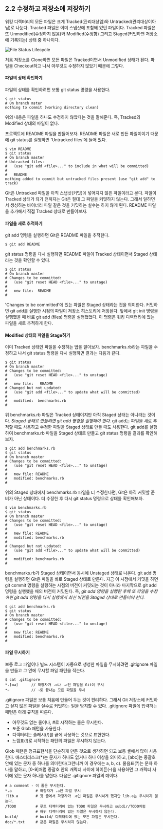 ## 2.2 수정하고 저장소에 저장하기

워킹 디렉터리의 모든 파일은 크게 Tracked(관리대상임)와 Untracked(관리대상이아님)로 나눈다.
Tracked 파일은 이미 스냅샷에 포함돼 있던 파일이다. Tracked 파일은 또 Unmodified(수정하지 않음)와 Modified(수정함) 그리고 Staged(커밋하면 저장소에 기록되는) 상태 중 하나이다.

![File Status Lifecycle](http://git-scm.com/figures/18333fig0201-tn.png)

처음 저장소를 Clone하면 모든 파일은 Tracked이면서 Unmodified 상태가 된다. 
파일을 Checkout하고 나서 아무것도 수정하지 않았기 때문에 그렇다.


#### 파일의 상태 확인하기

파일의 상태를 확인하려면 보통 git status 명령을 사용한다.

```
$ git status
# On branch mster
nothing to commit (working directory clean)
```

위의 내용은 파일을 하나도 수정하지 않았다는 것을 말해준다. 즉, Tracked와 Modified 상태의 파일이 없다.

프로젝트에 README 파일을 만들어보자. README 파일은 새로 만든 파일이이기 때문에 git status를 실행하면 'Untracked files'에 들어 있다.

```
$ vim README
$ git status
# On branch master
# Untracked files:
#   (use "git add <file>..." to include in what will be committed)
#
#   README
nothing added to commit but untracked files present (use "git add" to track)
```

Git은 Untracked 파일을 아직 스냅샷(커밋)에 넣어지지 않은 파일이라고 본다. 파일이 Tracked 상태가 되기 전까지는 Git은 절대 그 파일을 커밋하지 않는다. 그래서 일하면서 생성하는 바이너리 파일 같은 것을 커밋하는 실수는 하지 않게 된다. README 파일을 추가해서 직접 Tracked 상태로 만들어보자.


#### 파일을 새로 추적하기

git add 명령을 실행하면 Git은 README 파일을 추적한다.

```
$ git add README
```

git status 명령을 다시 실행하면 README 파일이 Tracked 상태이면서 Staged 상태라는 것을 확인할 수 있다.

```
$ git status
# On branch master
# Changes to be committed:
#   (use "git reset HEAD <file>..." to unstage)
#
#   new file:  README
#
```

'Changes to be committed'에 있는 파일은 Staged 상태라는 것을 의미한다. 커밋하면 git add를 실행한 시점의 파일이 저장소 히스토리에 저장된다.
앞에서 git init 명령을 실행했을 때 바로 git add (files) 명령을 실행했었다. 이 명령은 워킹 디렉터리에 있는 파일을 새로 추적하게 한다. 


#### Modified 상태의 파일을 Stage하기

이미 Tracked 상태인 파일을 수정하는 법을 알아보자. benchmarks.rb라는 파일을 수정하고 나서 git status 명령을 다시 실행하면 결과는 다음과 같다.

```
$ git status
# On branch master
# Changes to be committed:
#   (use "git reset HEAD <file>..." to unstage)
#
#   new file:   README
# Changed but not updated:
#   (use "git add <file>..." to update what will be committed)
#
#   modified:  benchmarks.rb
#
```

위 benchmarks.rb 파일은 Tracked 상태이지만 아직 Staged 상태는 아니라는 것이다. *Staged 상태로 만들려면 git add 명령을 실행해야 한다.* git add는 파일을 새로 추적할 때도 사용하고 수정한 파일을 Staged 상태로 만들 때도 사용한다. git add를 실행하여 benchmarks.rb 파일을 Staged 상태로 만들고 git status 명령을 결과를 확인해보자.

```
$ git add benchmarks.rb
$ git status
# On branch master
# Changes to be committed:
#   (use "git reset HEAD <file>..." to unstage)
#
#   new file: README
#   modified: benchmarks.rb
#
```

위의 Staged 상태에서 benchmarks.rb 파일을 더 수정한다면, Git은 아직 커밋할 준비가 아닌 상태이다. 더 수정한 후 다시 git status 명령으로 상태를 확인해보자.

```
$ vim benchmarks.rb
$ git status
# On branch master
# Changes to be committed:
#   (use "git reset HEAD <file>..." to unstage)
#
#   new file: README
#   modified: benchmarks.rb
#
# Changed but not updated:
#   (use "git add <file>..." to update what will be committed)
#
#   modified: benchmarks.rb
#
```

benchmarks.rb가 Staged 상태이면서 동시에 Unstaged 상태로 나온다. git add 명령을 실행하면 Git은 파일을 바로 Staged 상태로 만든다. 지금 이 시점에서 커밋을 하면 git commit 명령을 실행하는 시점의 버전이 커밋되는 것이 아니라 마지막으로 git add 명령을 실행했을 때의 버전이 커밋된다. 즉, *git add 명령을 실행한 후에 또 파일을 수정하면 git add 명령을 다시 실행해서 최신 버전을 Staged 상태로 만들어야 한다.*

```
$ git add benchmarks.rb
$ git status
# On branch master
# Changes to be committed:
#   (use "git reset HEAD <file>..." to unstage)
#
#   new file: README
#   modified: benchmarks.rb
#
```


#### 파일 무시하기

보통 로그 파일이나 빌드 시스템이 자동으로 생성한 파일을 무시하려면 .gitignore 파일을 만들고 그 안에 무시할 파일 패턴을 적는다.

```
$ cat .gitignore
*.[oa]		// 확장자가 .o나 .a인 파일을 Git이 무시
*~			// ~로 끝나는 모든 파일을 무시
```

.gitignore 파일은 보통 처음에 만들어 두는 것이 편리하다. 그래서 Git 저장소에 커밋하고 싶지 않은 파일을 실수로 커밋하는 일을 방지할 수 있다.
.gitignore 파일에 입력하는 패턴은 아래 규칙을 따른다.

* 아무것도 없는 줄이나, #로 시작하는 줄은 무시한다.
* 포준 Glob 패턴을 사용한다.
* 디렉터리는 슬래시(/)를 끝에 사용하는 것으로 표현한다.
* 느낌표(!)로 시작하는 패턴의 파일은 무시하지 않는다.

Glob 패턴은 정규표현식을 단순하게 만든 것으로 생각하면 되고 보통 셸에서 많이 사용한다. 애스터리스크(*)는 문자가 하나도 없거나 하나 이상을 의미하고, [abc]는 중괄호 안에 있는 문자 중 하나를 의미한다(그런니까 이 경우에는 a, b, c). 물음표(?)는 문자 하나를 말하고, [0-9]처럼 중괄호 안의 캐릭터 사이에 하이픈(-)을 사용하면 그 캐릭터 사이에 있는 문자 하나를 말한다.
다음은 .gitignore 파일의 예이다.

```
# a comment - 이 줄은 무시한다.
*.a           # 확장자가 .a인 파일 무시
!lib.a        # 윗 줄에서 확장자가 .a인 파일은 무시하게 했지만 lib.a는 무시하지 않는다.
/TODO         # 루트 디렉터리에 있는 TODO 파일은 무시하고 subdir/TODO처럼
			  # 하위 디렉터리에 있는 파일은 무시하지 않는다.
build/        # build/ 디렉터리에 있는 모든 파일은 무시한다.
doc/*.txt     # 같은 파일은 무시하지 않는다.
```



